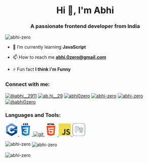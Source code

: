 <h1 align="center">Hi 👋, I'm Abhi</h1>
<h3 align="center">A passionate frontend developer from India</h3>

<p align="left"> <img src="https://komarev.com/ghpvc/?username=abhi-zero&label=Profile%20views&color=0e75b6&style=flat" alt="abhi-zero" /> </p>

- 🌱 I’m currently learning **JavaScript**

- 📫 How to reach me **abhi.0zero@gmail.com**

- ⚡ Fun fact **I think i'm Funny**

<h3 align="left">Connect with me:</h3>
<p align="left">
<a href="https://twitter.com/@abhi__2911" target="blank"><img align="center" src="https://raw.githubusercontent.com/rahuldkjain/github-profile-readme-generator/master/src/images/icons/Social/twitter.svg" alt="@abhi__2911" height="30" width="40" /></a>
<a href="https://instagram.com/ab.hi__29" target="blank"><img align="center" src="https://raw.githubusercontent.com/rahuldkjain/github-profile-readme-generator/master/src/images/icons/Social/instagram.svg" alt="ab.hi__29" height="30" width="40" /></a>
<a href="https://www.freecodecamp.org/abhi0zero" target="blank" title="Learn front-end development by creating projects"><img align="center" src="https://th.bing.com/th/id/OIP.82YwuuaWdR7gvN4O0MpTTwHaFC?rs=1&pid=ImgDetMain" alt="abhi0zero" height="30" width="40" /></a>
<a href="https://www.codewars.com/users/abhi-zero" target="blank" title="Codewar is a platform for practicing Programing languages."><img align="center" src="https://www.codewars.com/packs/assets/logo.f607a0fb.svg" alt="abhi-zero" height="30" width="40" /></a>
<a href="https://www.frontendmentor.io/profile/abhi-zero" target="blank" title="Frontend Mentor is a platform for practicing HTML and CSS with projects."><img align="center" src="https://www.frontendmentor.io/static/images/logo-mobile.svg" alt="abhi-zero" height="30" width="40" /></a>
<a href="https://cssbattle.dev/player/abhi0zero" target="blank" title="CSS Battles"><img align="center" src="https://avatars.githubusercontent.com/u/48940969?s=280&v=4" alt="@abhi0zero" height="30" width="30" /></a>
</p>


<h3 align="left">Languages and Tools:</h3>
<p align="left"> <a href="https://www.w3schools.com/cpp/" target="_blank" rel="noreferrer"> <img src="https://raw.githubusercontent.com/devicons/devicon/master/icons/cplusplus/cplusplus-original.svg" alt="cplusplus" width="40" height="40"/> </a> <a href="https://www.w3schools.com/css/" target="_blank" rel="noreferrer"> <img src="https://raw.githubusercontent.com/devicons/devicon/master/icons/css3/css3-original-wordmark.svg" alt="css3" width="40" height="40"/> </a> <a href="https://git-scm.com/" target="_blank" rel="noreferrer"> <img src="https://www.vectorlogo.zone/logos/git-scm/git-scm-icon.svg" alt="git" width="40" height="40"/> </a> <a href="https://www.w3.org/html/" target="_blank" rel="noreferrer"> <img src="https://raw.githubusercontent.com/devicons/devicon/master/icons/html5/html5-original-wordmark.svg" alt="html5" width="40" height="40"/> </a> <a href="https://developer.mozilla.org/en-US/docs/Web/JavaScript" target="_blank" rel="noreferrer"> <img src="https://raw.githubusercontent.com/devicons/devicon/master/icons/javascript/javascript-original.svg" alt="javascript" width="40" height="40"/> </a> <a href="https://www.photoshop.com/en" target="_blank" rel="noreferrer"> <img src="https://raw.githubusercontent.com/devicons/devicon/master/icons/photoshop/photoshop-line.svg" alt="photoshop" width="40" height="40"/> </a> </p>

<p><img align="left" src="https://github-readme-stats.vercel.app/api/top-langs?username=abhi-zero&show_icons=true&locale=en&layout=compact" alt="abhi-zero" /></p>

<p>&nbsp;<img align="center" src="https://github-readme-stats.vercel.app/api?username=abhi-zero&show_icons=true&locale=en" alt="abhi-zero" /></p>

<p><img align="center" src="https://github-readme-streak-stats.herokuapp.com/?user=abhi-zero&" alt="abhi-zero" /></p>
